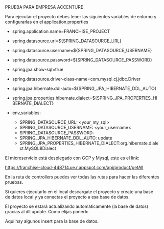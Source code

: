 PRUEBA PARA EMPRESA ACCENTURE

Para ejecutar el proyecto debes tener las siguientes variables de entorno y configurarlas 
en el application.properties

- spring.application.name=FRANCHISE_PROJECT
- spring.datasource.url=${SPRING_DATASOURCE_URL}
- spring.datasource.username=${SPRING_DATASOURCE_USERNAME}
- spring.datasource.password=${SPRING_DATASOURCE_PASSWORD}
- spring.jpa.show-sql=true
- spring.datasource.driver-class-name=com.mysql.cj.jdbc.Driver
- spring.jpa.hibernate.ddl-auto=${SPRING_JPA_HIBERNATE_DDL_AUTO}
- spring.jpa.properties.hibernate.dialect=${SPRING_JPA_PROPERTIES_HIBERNATE_DIALECT}

- env_variables:
    - SPRING_DATASOURCE_URL: <your_my_sql>
    - SPRING_DATASOURCE_USERNAME: <your_username<
    - SPRING_DATASOURCE_PASSWORD: <your password>
    - SPRING_JPA_HIBERNATE_DDL_AUTO: update
    - SPRING_JPA_PROPERTIES_HIBERNATE_DIALECT:org.hibernate.dialect.MySQL8Dialect

El microservicio está desplegado con GCP y Mysql, este es el link: 

https://franchise-cloud-448714.ue.r.appspot.com/api/product/getAll

En la ruta de controllers puedes ver todas las rutas para hacer las diferentes pruebas.

Si quieres ejecutarlo en el local descargate el proyecto y create una base de datos local y ya conectas el proyecto
a esa base de datos.

El proyecto se estará actualizando automáticamente (la base de datos) gracias al dll update. Como elijas ponerlo

Aquí hay algunos insert para la base de datos.